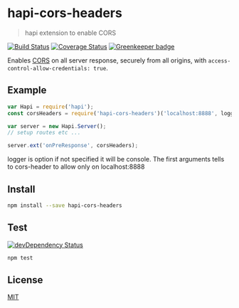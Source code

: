 # hapi-cors-headers

> hapi extension to enable CORS

[![Build Status](https://travis-ci.org/gr2m/hapi-cors-headers.svg?branch=master)](https://travis-ci.org/gr2m/hapi-cors-headers)
[![Coverage Status](https://coveralls.io/repos/gr2m/hapi-cors-headers/badge.svg?branch=master)](https://coveralls.io/r/gr2m/hapi-cors-headers?branch=master)
[![Greenkeeper badge](https://badges.greenkeeper.io/gr2m/hapi-cors-headers.svg)](https://greenkeeper.io/)

Enables [CORS](https://developer.mozilla.org/en-US/docs/Web/HTTP/Access_control_CORS) on
all server response, securely from all origins, with `access-control-allow-credentials: true`.

## Example

```js
var Hapi = require('hapi');
const corsHeaders = require('hapi-cors-headers')('localhost:8888', logger);

var server = new Hapi.Server();
// setup routes etc ...

server.ext('onPreResponse', corsHeaders);
```

logger is option if not specified it will be console. The first arguments tells to cors-header to allow only on localhost:8888

## Install

```bash
npm install --save hapi-cors-headers
```

## Test

[![devDependency Status](https://david-dm.org/gr2m/hapi-cors-headers/dev-status.svg)](https://david-dm.org/gr2m/hapi-cors-headers#info=devDependencies)

```bash
npm test
```

## License

[MIT](LICENSE.md)
